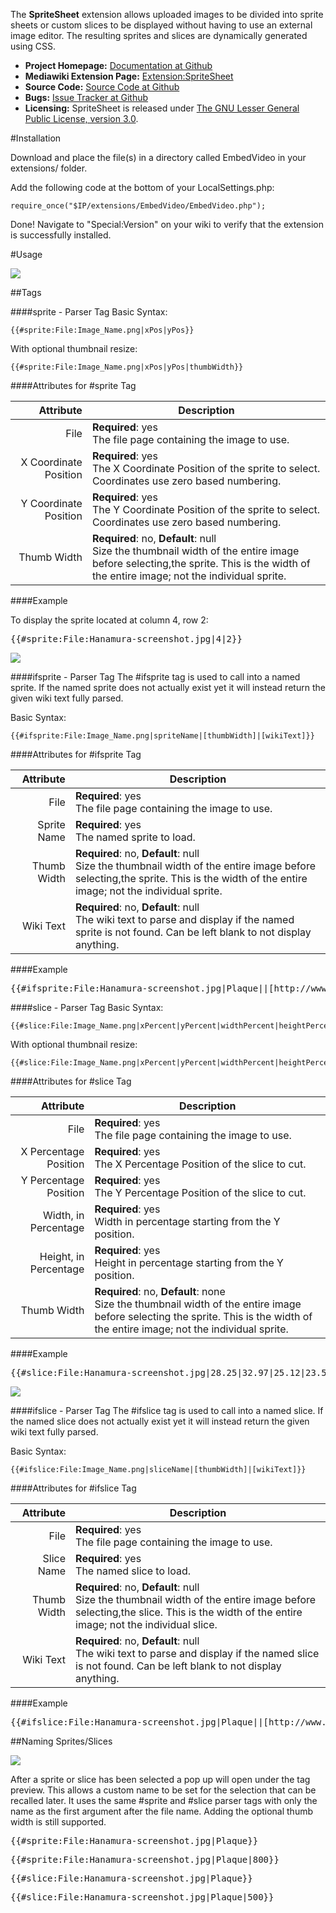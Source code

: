 The **SpriteSheet** extension allows uploaded images to be divided into sprite sheets or custom slices to be displayed without having to use an external image editor.  The resulting sprites and slices are dynamically generated using CSS.

* **Project Homepage:** [Documentation at Github](https://github.com/CurseStaff/SpriteSheet)
* **Mediawiki Extension Page:** [Extension:SpriteSheet](https://www.mediawiki.org/wiki/Extension:SpriteSheet)
* **Source Code:** [Source Code at Github](https://github.com/CurseStaff/SpriteSheet)
* **Bugs:** [Issue Tracker at Github](https://github.com/CurseStaff/SpriteSheet/issues)
* **Licensing:** SpriteSheet is released under [The GNU Lesser General Public License, version 3.0](http://opensource.org/licenses/lgpl-3.0.html).


#Installation

Download and place the file(s) in a directory called EmbedVideo in your extensions/ folder.

Add the following code at the bottom of your LocalSettings.php:

	require_once("$IP/extensions/EmbedVideo/EmbedVideo.php");

Done! Navigate to "Special:Version" on your wiki to verify that the extension is successfully installed.

#Usage

![](documentation/BasicInterface.png)

##Tags

###\#sprite - Parser Tag
Basic Syntax:

	{{#sprite:File:Image_Name.png|xPos|yPos}}

With optional thumbnail resize:

	{{#sprite:File:Image_Name.png|xPos|yPos|thumbWidth}}

####Attributes for #sprite Tag

|       Attribute       | Description                                                                                                                                                                         |
|----------------------:|-------------------------------------------------------------------------------------------------------------------------------------------------------------------------------------|
| File                  | **Required**: yes<br/>The file page containing the image to use.                                                                                                                    |
| X Coordinate Position | **Required**: yes<br/>The X Coordinate Position of the sprite to select.  Coordinates use zero based numbering.                                                                     |
| Y Coordinate Position | **Required**: yes<br/>The Y Coordinate Position of the sprite to select.  Coordinates use zero based numbering.                                                                     |
| Thumb Width           | **Required**: no, **Default**: null<br/>Size the thumbnail width of the entire image before selecting,the sprite.  This is the width of the entire image; not the individual sprite.|

####Example

To display the sprite located at column 4, row 2:
<pre>{{#sprite:File:Hanamura-screenshot.jpg|4|2}}</pre>

![](documentation/SpriteUsageExample.png)


###\#ifsprite - Parser Tag
The #ifsprite tag is used to call into a named sprite.  If the named sprite does not actually exist yet it will instead return the given wiki text fully parsed.

Basic Syntax:

	{{#ifsprite:File:Image_Name.png|spriteName|[thumbWidth]|[wikiText]}}

####Attributes for #ifsprite Tag

|       Attribute       | Description                                                                                                                                                                         |
|----------------------:|-------------------------------------------------------------------------------------------------------------------------------------------------------------------------------------|
| File                  | **Required**: yes<br/>The file page containing the image to use.                                                                                                                    |
| Sprite Name           | **Required**: yes<br/>The named sprite to load.                                                                                                                                     |
| Thumb Width           | **Required**: no, **Default**: null<br/>Size the thumbnail width of the entire image before selecting,the sprite.  This is the width of the entire image; not the individual sprite.|
| Wiki Text             | **Required**: no, **Default**: null<br/>The wiki text to parse and display if the named sprite is not found.  Can be left blank to not display anything.                            |

####Example

<pre>{{#ifsprite:File:Hanamura-screenshot.jpg|Plaque||[http://www.example.com/ Use This Example]}}</pre>


###\#slice - Parser Tag
Basic Syntax:

	{{#slice:File:Image_Name.png|xPercent|yPercent|widthPercent|heightPercent}}

With optional thumbnail resize:

	{{#slice:File:Image_Name.png|xPercent|yPercent|widthPercent|heightPercent|thumbWidth}}

####Attributes for #slice Tag

|       Attribute       | Description                                                                                                                                                                          |
|----------------------:|--------------------------------------------------------------------------------------------------------------------------------------------------------------------------------------|
| File                  | **Required**: yes<br/>The file page containing the image to use.                                                                                                                     |
| X Percentage Position | **Required**: yes<br/>The X Percentage Position of the slice to cut.                                                                                                                 |
| Y Percentage Position | **Required**: yes<br/>The Y Percentage Position of the slice to cut.                                                                                                                 |
| Width, in Percentage  | **Required**: yes<br/>Width in percentage starting from the Y position.                                                                                                              |
| Height, in Percentage | **Required**: yes<br/>Height in percentage starting from the Y position.                                                                                                             |
| Thumb Width           | **Required**: no, **Default**: none<br/>Size the thumbnail width of the entire image before selecting the sprite.  This is the width of the entire image; not the individual sprite. |

####Example

<pre>{{#slice:File:Hanamura-screenshot.jpg|28.25|32.97|25.12|23.58}}</pre>

![](documentation/SliceUsageExample.png)


###\#ifslice - Parser Tag
The #ifslice tag is used to call into a named slice.  If the named slice does not actually exist yet it will instead return the given wiki text fully parsed.

Basic Syntax:

	{{#ifslice:File:Image_Name.png|sliceName|[thumbWidth]|[wikiText]}}

####Attributes for #ifslice Tag

|       Attribute       | Description                                                                                                                                                                         |
|----------------------:|-------------------------------------------------------------------------------------------------------------------------------------------------------------------------------------|
| File                  | **Required**: yes<br/>The file page containing the image to use.                                                                                                                    |
| Slice Name            | **Required**: yes<br/>The named slice to load.                                                                                                                                      |
| Thumb Width           | **Required**: no, **Default**: null<br/>Size the thumbnail width of the entire image before selecting,the slice.  This is the width of the entire image; not the individual slice.  |
| Wiki Text             | **Required**: no, **Default**: null<br/>The wiki text to parse and display if the named slice is not found.  Can be left blank to not display anything.                             |

####Example

<pre>{{#ifslice:File:Hanamura-screenshot.jpg|Plaque||[http://www.example.com/ Use This Example]}}</pre>


##Naming Sprites/Slices

![](documentation/SpriteNaming.png)

After a sprite or slice has been selected a pop up will open under the tag preview.  This allows a custom name to be set for the selection that can be recalled later.  It uses the same #sprite and #slice parser tags with only the name as the first argument after the file name.  Adding the optional thumb width is still supported.

<pre>{{#sprite:File:Hanamura-screenshot.jpg|Plaque}}</pre>
<pre>{{#sprite:File:Hanamura-screenshot.jpg|Plaque|800}}</pre>
<pre>{{#slice:File:Hanamura-screenshot.jpg|Plaque}}</pre>
<pre>{{#slice:File:Hanamura-screenshot.jpg|Plaque|500}}</pre>